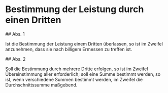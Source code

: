 # Bestimmung der Leistung durch einen Dritten



\#\# Abs. 1

 Ist die Bestimmung der Leistung einem Dritten überlassen, so ist im Zweifel anzunehmen, dass sie nach billigem Ermessen zu treffen ist.

\#\# Abs. 2

 Soll die Bestimmung durch mehrere Dritte erfolgen, so ist im Zweifel Übereinstimmung aller erforderlich; soll eine Summe bestimmt werden, so ist, wenn verschiedene Summen bestimmt werden, im Zweifel die Durchschnittssumme maßgebend. 

